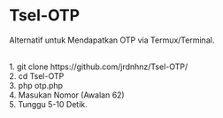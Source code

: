 # Tsel-OTP
Alternatif untuk Mendapatkan OTP via Termux/Terminal.<br>

<br>
1. git clone https://github.com/jrdnhnz/Tsel-OTP/<br>
2. cd Tsel-OTP<br>
3. php otp.php<br>
4. Masukan Nomor (Awalan 62)<br>
5. Tunggu 5-10 Detik.<br>
